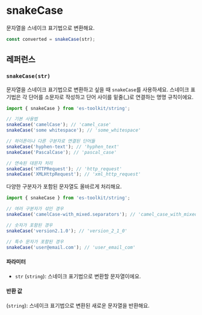 # snakeCase

문자열을 스네이크 표기법으로 변환해요.

```typescript
const converted = snakeCase(str);
```

## 레퍼런스

### `snakeCase(str)`

문자열을 스네이크 표기법으로 변환하고 싶을 때 `snakeCase`를 사용하세요. 스네이크 표기법은 각 단어를 소문자로 작성하고 단어 사이를 밑줄(\_)로 연결하는 명명 규칙이에요.

```typescript
import { snakeCase } from 'es-toolkit/string';

// 기본 사용법
snakeCase('camelCase'); // 'camel_case'
snakeCase('some whitespace'); // 'some_whitespace'

// 하이픈이나 다른 구분자로 연결된 단어들
snakeCase('hyphen-text'); // 'hyphen_text'
snakeCase('PascalCase'); // 'pascal_case'

// 연속된 대문자 처리
snakeCase('HTTPRequest'); // 'http_request'
snakeCase('XMLHttpRequest'); // 'xml_http_request'
```

다양한 구분자가 포함된 문자열도 올바르게 처리해요.

```typescript
import { snakeCase } from 'es-toolkit/string';

// 여러 구분자가 섞인 경우
snakeCase('camelCase-with_mixed.separators'); // 'camel_case_with_mixed_separators'

// 숫자가 포함된 경우
snakeCase('version2.1.0'); // 'version_2_1_0'

// 특수 문자가 포함된 경우
snakeCase('user@email.com'); // 'user_email_com'
```

#### 파라미터

- `str` (`string`): 스네이크 표기법으로 변환할 문자열이에요.

#### 반환 값

(`string`): 스네이크 표기법으로 변환된 새로운 문자열을 반환해요.
